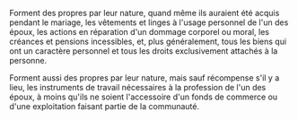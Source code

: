   
 Forment des propres par leur nature, quand même ils auraient été acquis pendant le mariage, les vêtements et linges à l'usage personnel de l'un des époux, les actions en réparation d'un dommage corporel ou moral, les créances et pensions incessibles, et, plus généralement, tous les biens qui ont un caractère personnel et tous les droits exclusivement attachés à la personne.  

  
 Forment aussi des propres par leur nature, mais sauf récompense s'il y a lieu, les instruments de travail nécessaires à la profession de l'un des époux, à moins qu'ils ne soient l'accessoire d'un fonds de commerce ou d'une exploitation faisant partie de la communauté.  
